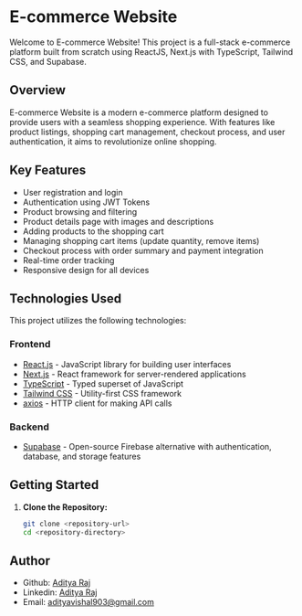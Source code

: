 # E-commerce Website

Welcome to E-commerce Website! This project is a full-stack e-commerce platform built from scratch using ReactJS, Next.js with TypeScript, Tailwind CSS, and Supabase.

## Overview

E-commerce Website is a modern e-commerce platform designed to provide users with a seamless shopping experience. With features like product listings, shopping cart management, checkout process, and user authentication, it aims to revolutionize online shopping.

## Key Features

- User registration and login
- Authentication using JWT Tokens
- Product browsing and filtering
- Product details page with images and descriptions
- Adding products to the shopping cart
- Managing shopping cart items (update quantity, remove items)
- Checkout process with order summary and payment integration
- Real-time order tracking
- Responsive design for all devices

## Technologies Used

This project utilizes the following technologies:

### Frontend

- [React.js](https://reactjs.org/) - JavaScript library for building user interfaces
- [Next.js](https://nextjs.org/) - React framework for server-rendered applications
- [TypeScript](https://www.typescriptlang.org/) - Typed superset of JavaScript
- [Tailwind CSS](https://tailwindcss.com/) - Utility-first CSS framework
- [axios](https://www.npmjs.com/package/axios) - HTTP client for making API calls

### Backend

- [Supabase](https://supabase.io/) - Open-source Firebase alternative with authentication, database, and storage features

## Getting Started

1. **Clone the Repository:**

   ```bash
   git clone <repository-url>
   cd <repository-directory>

## Author

- Github: [Aditya Raj](https://github.com/RajAditya01)
- Linkedin: [Aditya Raj](https://www.linkedin.com/in/aditya-raj-aa923721a/)
- Email: [adityavishal903@gmail.com](mailto:adityavishal903@gmail.com)


